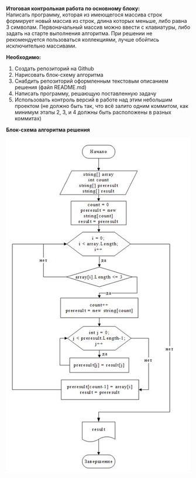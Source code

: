 **Итоговая контрольная работа по основному блоку:**                                           
 Написать программу, которая из имеющегося массива строк формирует новый массив из строк, длина которых меньше, либо равна 3 символам. Первоначальный массив можно ввести с клавиатуры, либо задать на старте выполнения алгоритма. При решении не рекомендуется пользоваться коллекциями, лучше обойтись исключительно массивами.

**Необходимо:**                               
1. Создать репозиторий на Github           
2. Нарисовать блок-схему алгоритма          
3. Снабдить репозиторий оформленным текстовым описанием решения (файл README.md)                                       
4. Написать программу, решающую поставленную задачу                        
5. Использовать контроль версий в работе над этим небольшим проектом (не должно быть так, что всё залито одним коммитом, как минимум этапы 2, 3, и 4 должны быть расположены в разных коммитах)


**Блок-схема алгоритма решения**

![](Схема.jpg)